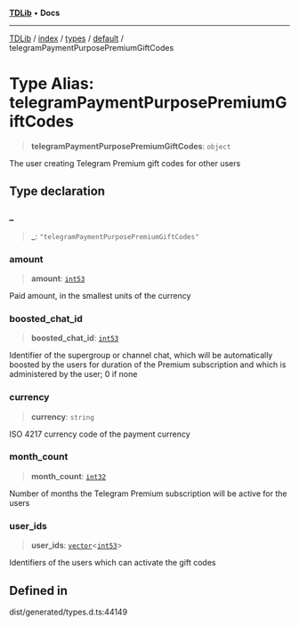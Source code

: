 [**TDLib**](../../../../../../README.md) • **Docs**

***

[TDLib](../../../../../../modules.md) / [index](../../../../../README.md) / [types](../../../README.md) / [default](../README.md) / telegramPaymentPurposePremiumGiftCodes

# Type Alias: telegramPaymentPurposePremiumGiftCodes

> **telegramPaymentPurposePremiumGiftCodes**: `object`

The user creating Telegram Premium gift codes for other users

## Type declaration

### \_

> **\_**: `"telegramPaymentPurposePremiumGiftCodes"`

### amount

> **amount**: [`int53`](int53.md)

Paid amount, in the smallest units of the currency

### boosted\_chat\_id

> **boosted\_chat\_id**: [`int53`](int53.md)

Identifier of the supergroup or channel chat, which will be automatically boosted by the users for duration of the Premium subscription and which is administered by the user; 0 if none

### currency

> **currency**: `string`

ISO 4217 currency code of the payment currency

### month\_count

> **month\_count**: [`int32`](int32.md)

Number of months the Telegram Premium subscription will be active for the users

### user\_ids

> **user\_ids**: [`vector`](vector.md)\<[`int53`](int53.md)\>

Identifiers of the users which can activate the gift codes

## Defined in

dist/generated/types.d.ts:44149
